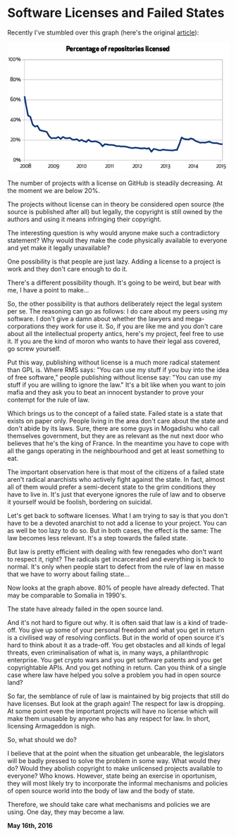 # Software Licenses and Failed States



Recently I've stumbled over this graph (here's the original [article](https://github.com/blog/1964-open-source-license-usage-on-github-com)):

![](licenses.png)

The number of projects with a license on GitHub is steadily decreasing. At the moment we are below 20%.

The projects without license can in theory be considered open source (the source is published after all) but legally, the copyright is still owned by the authors and using it means infringing their copyright.

The interesting question is why would anyone make such a contradictory statement? Why would they make the code physically available to everyone and yet make it legally unavailable?

One possibility is that people are just lazy. Adding a license to a project is work and they don't care enough to do it.

There's a different possibility though. It's going to be weird, but bear with me, I have a point to make…

So, the other possibility is that authors deliberately reject the legal system per se. The reasoning can go as follows: I do care about my peers using my software. I don't give a damn about whether the lawyers and mega-corporations they work for use it. So, if you are like me and you don't care about all the intellectual property antics, here's my project, feel free to use it. If you are the kind of moron who wants to have their legal ass covered, go screw yourself.

Put this way, publishing without license is a much more radical statement than GPL is. Where RMS says: "You can use my stuff if you buy into the idea of free software," people publishing without license say: "You can use my stuff if you are willing to ignore the law." It's a bit like when you want to join mafia and they ask you to beat an innocent bystander to prove your contempt for the rule of law.

Which brings us to the concept of a failed state. Failed state is a state that exists on paper only. People living in the area don't care about the state and don't abide by its laws. Sure, there are some guys in Mogadishu who call themselves government, but they are as relevant as the nut next door who believes that he's the king of France. In the meantime you have to cope with all the gangs operating in the neighbourhood and get at least something to eat.

The important observation here is that most of the citizens of a failed state aren't radical anarchists who actively fight against the state. In fact, almost all of them would prefer a semi-decent state to the grim conditions they have to live in. It's just that everyone ignores the rule of law and to observe it yourself would be foolish, bordering on suicidal.

Let's get back to software licenses. What I am trying to say is that you don't have to be a devoted anarchist to not add a license to your project. You can as well be too lazy to do so. But in both cases, the effect is the same: The law becomes less relevant. It's a step towards the failed state.

But law is pretty efficient with dealing with few renegades who don't want to respect it, right? The radicals get incarcerated and everything is back to normal. It's only when people start to defect from the rule of law en masse that we have to worry about failing state…

Now looks at the graph above. 80% of people have already defected. That may be comparable to Somalia in 1990's.

The state have already failed in the open source land.

And it's not hard to figure out why. It is often said that law is a kind of trade-off. You give up some of your personal freedom and what you get in return is a civilised way of resolving conflicts. But in the world of open source it's hard to think about it as a trade-off. You get obstacles and all kinds of legal threats, even criminalisation of what is, in many ways, a philanthropic enterprise. You get crypto wars and you get software patents and you get copyrightable APIs. And you get nothing in return. Can you think of a single case where law have helped you solve a problem you had in open source land?

So far, the semblance of rule of law is maintained by big projects that still do have licenses. But look at the graph again! The respect for law is dropping. At some point even the important projects will have no license which will make them unusable by anyone who has any respect for law. In short, licensing Armageddon is nigh.

So, what should we do?

I believe that at the point when the situation get unbearable, the legislators will be badly pressed to solve the problem in some way. What would they do? Would they abolish copyright to make unlicensed projects available to everyone? Who knows. However, state being an exercise in oportunism, they will most likely try to incorporate the informal mechanisms and policies of open source world into the body of law and the body of state.

Therefore, we should take care what mechanisms and policies we are using. One day, they may become a law.

**May 16th, 2016**